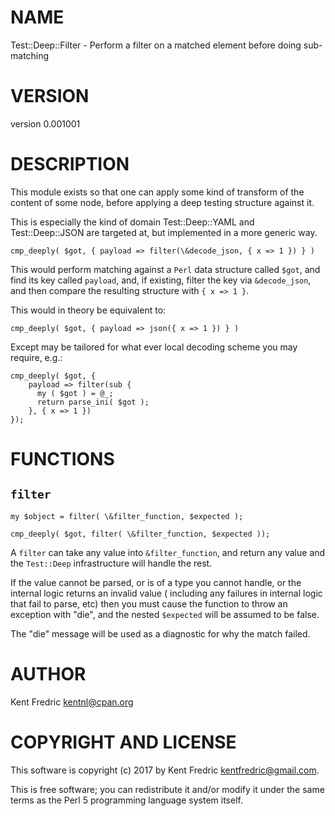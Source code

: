 # NAME

Test::Deep::Filter - Perform a filter on a matched element before doing sub-matching

# VERSION

version 0.001001

# DESCRIPTION

This module exists so that one can apply some kind of transform of the content
of some node, before applying a deep testing structure against it.

This is especially the kind of domain Test::Deep::YAML and Test::Deep::JSON are
targeted at, but implemented in a more generic way.

    cmp_deeply( $got, { payload => filter(\&decode_json, { x => 1 }) } )

This would perform matching against a `Perl` data structure called `$got`,
and find its key called `payload`, and, if existing, filter the key via
`&decode_json`, and then compare the resulting structure with
`{ x => 1 }`.

This would in theory be equivalent to:

    cmp_deeply( $got, { payload => json({ x => 1 }) } )

Except may be tailored for what ever local decoding scheme you may require,
e.g.:

    cmp_deeply( $got, {
        payload => filter(sub {
          my ( $got ) = @_;
          return parse_ini( $got );
        }, { x => 1 })
    });

# FUNCTIONS

## `filter`

    my $object = filter( \&filter_function, $expected );

    cmp_deeply( $got, filter( \&filter_function, $expected ));

A `filter` can take any value into `&filter_function`, and return any value
and the `Test::Deep` infrastructure will handle the rest.

If the value cannot be parsed, or is of a type you cannot handle, or the
internal logic returns an invalid value ( including any failures in internal
logic that fail to parse, etc) then you must cause the function to throw an
exception with "die", and the nested `$expected` will be assumed to be false.

The "die" message will be used as a diagnostic for why the match failed.

# AUTHOR

Kent Fredric <kentnl@cpan.org>

# COPYRIGHT AND LICENSE

This software is copyright (c) 2017 by Kent Fredric <kentfredric@gmail.com>.

This is free software; you can redistribute it and/or modify it under
the same terms as the Perl 5 programming language system itself.
